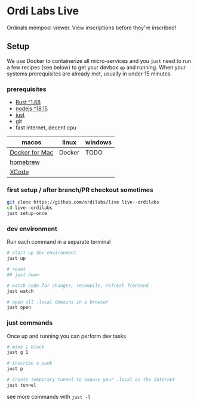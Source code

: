 # Ordi Labs Live

Ordinals mempool viewer. View inscriptions before they're inscribed!

## Setup

We use Docker to containerize all micro-services and you `just` need to run a few recipes (see below) to get your devbox `up` and running. When your systems prerequisites are already met, usually in under 15 minutes.

### prerequisites

- [Rust ^1.68](https://rustup.rs/)
- [nodejs ^18.15](https://nodejs.org/en)
- [just](https://just.systems/man/en/)
- git
- fast internet, decent cpu

| macos                                       | linux  | windows |
| ------------------------------------------- | ------ | ------- |
| [Docker for Mac](https://www.docker.com/)   | Docker | TODO    |
| [homebrew](https://brew.sh/)                |        |         |
| [XCode](https://developer.apple.com/xcode/) |        |         |

### first setup / after branch/PR checkout sometimes

```bash
git clone https://github.com/ordilabs/live live--ordilabs
cd live--ordilabs
just setup-once
```

### dev environment

Run each command in a separate terminal

```bash
# start up dev environment
just up

# reset
## just down

# watch code for changes, recompile, refresh frontend
just watch

# open all .local domains in a browser
just open
```

### just commands

Once up and running you can perform dev tasks

```bash
# mine 1 block
just g 1

# inscribe a punk
just p

# create temporary tunnel to expose your .local on the internet
just tunnel
```

see more commands with `just -l`
